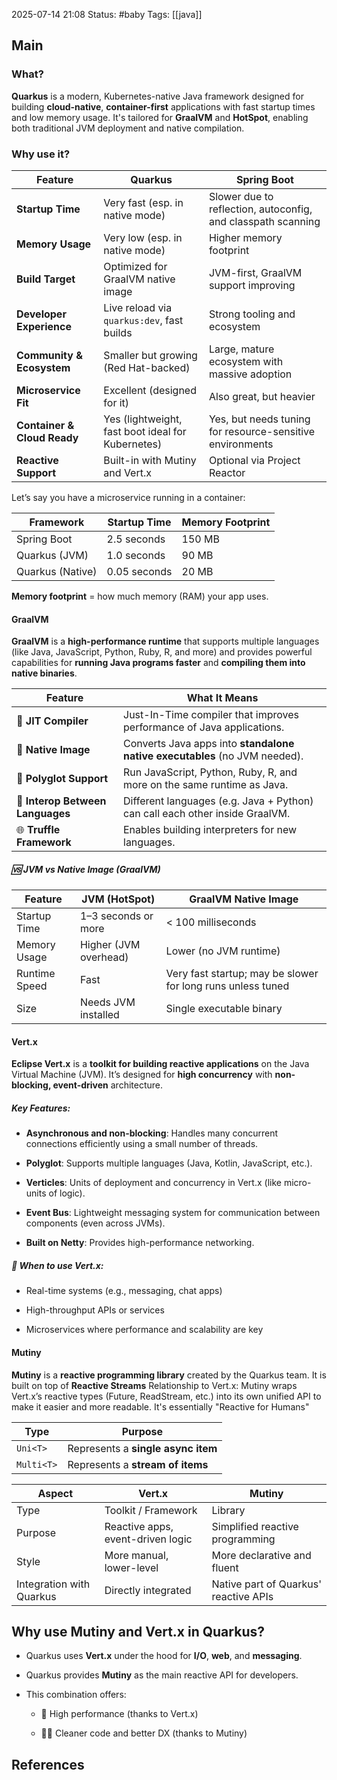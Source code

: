 2025-07-14 21:08
Status: #baby
Tags: [[java]]
## Main
### What? 

**Quarkus** is a modern, Kubernetes-native Java framework designed for building **cloud-native**, **container-first** applications with fast startup times and low memory usage. It's tailored for **GraalVM** and **HotSpot**, enabling both traditional JVM deployment and native compilation.

### Why use it? 

|Feature|**Quarkus**|**Spring Boot**|
|---|---|---|
|**Startup Time**|Very fast (esp. in native mode)|Slower due to reflection, autoconfig, and classpath scanning|
|**Memory Usage**|Very low (esp. in native mode)|Higher memory footprint|
|**Build Target**|Optimized for GraalVM native image|JVM-first, GraalVM support improving|
|**Developer Experience**|Live reload via `quarkus:dev`, fast builds|Strong tooling and ecosystem|
|**Community & Ecosystem**|Smaller but growing (Red Hat-backed)|Large, mature ecosystem with massive adoption|
|**Microservice Fit**|Excellent (designed for it)|Also great, but heavier|
|**Container & Cloud Ready**|Yes (lightweight, fast boot ideal for Kubernetes)|Yes, but needs tuning for resource-sensitive environments|
|**Reactive Support**|Built-in with Mutiny and Vert.x|Optional via Project Reactor|

Let’s say you have a microservice running in a container:

| Framework        | Startup Time | Memory Footprint |
| ---------------- | ------------ | ---------------- |
| Spring Boot      | 2.5 seconds  | 150 MB           |
| Quarkus (JVM)    | 1.0 seconds  | 90 MB            |
| Quarkus (Native) | 0.05 seconds | 20 MB            |
**Memory footprint** = how much memory (RAM) your app uses.


#### GraalVM

**GraalVM** is a **high-performance runtime** that supports multiple languages (like Java, JavaScript, Python, Ruby, R, and more) and provides powerful capabilities for **running Java programs faster** and **compiling them into native binaries**.

|Feature|What It Means|
|---|---|
|🔧 **JIT Compiler**|Just-In-Time compiler that improves performance of Java applications.|
|🧊 **Native Image**|Converts Java apps into **standalone native executables** (no JVM needed).|
|🧬 **Polyglot Support**|Run JavaScript, Python, Ruby, R, and more on the same runtime as Java.|
|🧩 **Interop Between Languages**|Different languages (e.g. Java + Python) can call each other inside GraalVM.|
|🌐 **Truffle Framework**|Enables building interpreters for new languages.|

##### 🆚 JVM vs Native Image (GraalVM)

|Feature|JVM (HotSpot)|GraalVM Native Image|
|---|---|---|
|Startup Time|1–3 seconds or more|< 100 milliseconds|
|Memory Usage|Higher (JVM overhead)|Lower (no JVM runtime)|
|Runtime Speed|Fast|Very fast startup; may be slower for long runs unless tuned|
|Size|Needs JVM installed|Single executable binary|
#### Vert.x
**Eclipse Vert.x** is a **toolkit for building reactive applications** on the Java Virtual Machine (JVM). It’s designed for **high concurrency** with **non-blocking, event-driven** architecture.

##### Key Features:

- **Asynchronous and non-blocking**: Handles many concurrent connections efficiently using a small number of threads.
    
- **Polyglot**: Supports multiple languages (Java, Kotlin, JavaScript, etc.).
    
- **Verticles**: Units of deployment and concurrency in Vert.x (like micro-units of logic).
    
- **Event Bus**: Lightweight messaging system for communication between components (even across JVMs).
    
- **Built on Netty**: Provides high-performance networking.
    

##### 🧠 When to use Vert.x:

- Real-time systems (e.g., messaging, chat apps)
    
- High-throughput APIs or services
    
- Microservices where performance and scalability are key

#### Mutiny
**Mutiny** is a **reactive programming library** created by the Quarkus team. It is built on top of **Reactive Streams**
Relationship to Vert.x:
Mutiny wraps Vert.x’s reactive types (Future, ReadStream, etc.) into its own unified API to make it easier and more readable. It's essentially "Reactive for Humans"

|Type|Purpose|
|---|---|
|`Uni<T>`|Represents a **single async item**|
|`Multi<T>`|Represents a **stream of items**|

| Aspect                   | **Vert.x**                        | **Mutiny**                            |
| ------------------------ | --------------------------------- | ------------------------------------- |
| Type                     | Toolkit / Framework               | Library                               |
| Purpose                  | Reactive apps, event-driven logic | Simplified reactive programming       |
| Style                    | More manual, lower-level          | More declarative and fluent           |
| Integration with Quarkus | Directly integrated               | Native part of Quarkus' reactive APIs |
## Why use Mutiny and Vert.x in **Quarkus**?

- Quarkus uses **Vert.x** under the hood for **I/O**, **web**, and **messaging**.
    
- Quarkus provides **Mutiny** as the main reactive API for developers.
    
- This combination offers:
    
    - 🚀 High performance (thanks to Vert.x)
        
    - 🧘‍♂️ Cleaner code and better DX (thanks to Mutiny)




## References